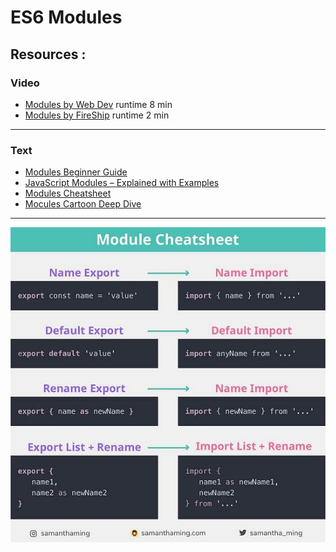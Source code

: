 # ES6 Modules

## **Resources** :

### Video

- [Modules by Web Dev](https://www.youtube.com/watch?v=cRHQNNcYf6s) runtime 8 min 
- [Modules by FireShip](https://www.youtube.com/watch?v=qgRUr-YUk1Q) runtime 2 min

----

### Text

- [Modules Beginner Guide](https://www.freecodecamp.org/news/javascript-modules-beginners-guide)
- [JavaScript Modules – Explained with Examples](https://www.freecodecamp.org/news/javascript-modules-explained-with-examples/) 
- [Modules Cheatsheet](https://www.samanthaming.com/tidbits/79-module-cheatsheet/)
- [Mocules Cartoon Deep Dive](https://hacks.mozilla.org/2018/03/es-modules-a-cartoon-deep-dive/)

----

![Modules Cheatsheet](./module-cheatsheet.jpeg)